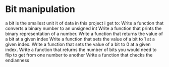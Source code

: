 # Bit manipulation
a bit is the  smallest unit it of data
in this  project i get to:
Write a function that converts a binary number to an unsigned int
Write a function that prints the binary representation of a number.
Write a function that returns the value of a bit at a given index
Write a function that sets the value of a bit to 1 at a given index.
Write a function that sets the value of a bit to 0 at a given index.
Write a function that returns the number of bits you would need to flip to get from one number to another
Write a function that checks the endianness

